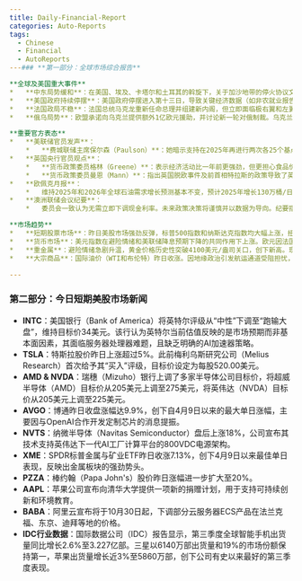 ```yaml
---
title: Daily-Financial-Report
categories: Auto-Reports
tags:
  - Chinese
  - Financial
  - AutoReports
---### **第一部分：全球市场综合报告**

**全球及美国重大事件**
*   **中东局势缓和**：在美国、埃及、卡塔尔和土耳其的斡旋下，关于加沙地带的停火协议文件已在埃及沙姆沙伊赫签署。美国总统特朗普亲赴中东，宣布“加沙战争已经结束”，并称之为中东地区的“新开端”。哈马斯已释放全部20名在世的以色列被扣押人员，并开始移交部分遇难者遗体。
*   **美国政府持续停摆**：美国政府停摆进入第十三日，导致关键经济数据（如非农就业报告）发布延迟。财政部长贝森特表示，正优先调配资金以确保军人薪酬发放，此举被认为是敏感且操作困难的议题。
*   **法国政局不稳**：法国总统马克龙重新任命总理并组建新内阁，但立即面临极右翼和左翼政党提出的不信任动议，政治不确定性导致其主权风险溢价上升。
*   **俄乌局势**：欧盟承诺向乌克兰提供额外1亿欧元援助，并讨论新一轮对俄制裁。乌克兰总统泽连斯基与欧盟高级代表卡拉斯在基辅会晤，讨论了能源支持与安全合作。

**重要官方表态**
*   **美联储官员发声**：
    *   **费城联储主席保尔森（Paulson）**：她暗示支持在2025年再进行两次各25个基点的降息。她表示，由于不确定中性利率水平，美联储应谨慎行事。她强调，如果通胀出现飙升，美联储必须做出反应，无论是维持利率还是加息。她认为当前经济增长强劲，但难以判断如何持续，并指出到目前为止，关税导致的通胀尚不明显。
*   **英国央行官员观点**：
    *   **货币政策委员格林（Greene）**：表示经济活动比一年前更强劲，但更担心食品价格可能引发第二轮通胀效应。
    *   **货币政策委员曼恩（Mann）**：指出英国脱欧事件及前首相特拉斯的政策导致了英国竞争力的下滑、经济增长放缓以及更大的通胀风险。
*   **欧佩克月报**：
    *   维持2025年和2026年全球石油需求增长预测基本不变，预计2025年增长130万桶/日。报告显示，欧佩克9月原油日产量增加52.4万桶至2844万桶，其中沙特日产量增加24.8万桶。报告指出，随着欧佩克+加快增产，预计2026年的市场供应缺口将显著收窄。
*   **澳洲联储会议纪要**：
    *   委员会一致认为无需立即下调现金利率。未来政策决策将谨慎并以数据为导向。纪要指出，政策可能仍略显紧缩，但全球前景及美国关税面临较大不确定性。

**市场趋势**
*   **短期股票市场**：昨日美股市场强劲反弹，标普500指数和纳斯达克指数均大幅上涨，扭转了上周的跌势，主要受AI相关利好消息提振。欧洲主要股指昨日普遍收高。今日亚洲市场开盘普遍承压，日经225指数下跌超1%。
*   **货币市场**：美元指数在避险情绪和美联储降息预期下降的共同作用下上涨。欧元因法国政治风险和欧洲央行鸽派预期而承压。高盛上调美元兑日元汇率预测。
*   **重金属**：避险情绪急剧升温，黄金价格历史性突破4100美元/盎司关口，创下新高。现货白银同样飙升，突破52美元/盎司，刷新了1980年亨特兄弟时代创下的历史纪录。铂金和钯金也大幅上涨。
*   **大宗商品**：国际油价（WTI和布伦特）昨日收涨。因地缘政治引发航运通道受阻担忧，波罗的海干散货指数昨日飙升10.7%。

---
```


### **第二部分：今日短期美股市场新闻**

*   **INTC**：美国银行（Bank of America）将英特尔评级从“中性”下调至“跑输大盘”，维持目标价34美元。该行认为英特尔当前估值反映的是市场预期而非基本面因素，其面临服务器处理器难题，且缺乏明确的AI加速器策略。
*   **TSLA**：特斯拉股价昨日上涨超过5%。此前梅利乌斯研究公司（Melius Research）首次给予其“买入”评级，目标价设定为每股520.00美元。
*   **AMD & NVDA**：瑞穗（Mizuho）银行上调了多家半导体公司目标价，将超威半导体（AMD）目标价从205美元上调至275美元，将英伟达（NVDA）目标价从205美元上调至225美元。
*   **AVGO**：博通昨日收盘涨幅达9.9%，创下自4月9日以来的最大单日涨幅，主要因与OpenAI合作开发定制芯片的消息提振。
*   **NVTS**：纳微半导体（Navitas Semiconductor）盘后上涨18%，公司宣布其技术支持英伟达下一代AI工厂计算平台的800VDC电源架构。
*   **XME**：SPDR标普金属与矿业ETF昨日收涨7.13%，创下4月9日以来最佳单日表现，反映出金属板块的强劲势头。
*   **PZZA**：棒约翰（Papa John's）股价昨日涨幅进一步扩大至20%。
*   **AAPL**：苹果公司宣布向清华大学提供一项新的捐赠计划，用于支持可持续创新和环境教育。
*   **BABA**：阿里云宣布将于10月30日起，下调部分云服务器ECS产品在法兰克福、东京、迪拜等地的价格。
*   **IDC行业数据**：国际数据公司（IDC）报告显示，第三季度全球智能手机出货量同比增长2.6%至3.227亿部。三星以6140万部出货量和19%的市场份额保持第一，苹果出货量增长近3%至5860万部，创下公司有史以来最好的第三季度表现。